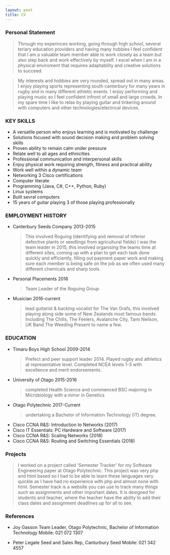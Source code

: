 ```yaml
---
layout: post
title: CV
---
```


### Personal Statement
> Through my experinces working, going through high school, several teriary education providers and having many hobbies I feel confident that I am a valuable team member able to work closely as a team but also step back and work effectively by myself. I excel when I am in a physical enviroment that requires adaptability and creative solutions to succeed.

> My interests and hobbies are very rounded, spread out in many areas. I enjoy playing sports representing south canterbury for many years in rugby and in many different athletic events. I enjoy performing and playing music so I feel confident infront of small and large crowds. In my spare time I like to relax by playing guitar and tinkering around with computers and other technologies/electrical devices.

### KEY SKILLS

* A versatile person who enjoys learning and is motivated by challenge
* Solutions focused with sound decision making and problem solving skills
* Proven ability to remain calm under pressure
* Relate well to all ages and ethnicities
* Professional communication and interpersonal skills
* Enjoy physical work requiring strength, fitness and practical ability   
* Work well within a dynamic team
* Networking 3 Cisco certifications  
* Computer literate
* Programming (Java, C#, C++, Python, Ruby)
* Linux systems
* Built sevral computers
* 15 years of guitar playing 3 of those playing professionally

### EMPLOYMENT HISTORY
* Canterbury Seeds Company 2013-2015 
    > This involved Roguing (identifying and removal of inferior defective plants or seedlings  from agricultural fields) I was the team leader in 2015, this involved organising the teams time at different sites, coming up with a plan to get each task done quickly and efficiently, filling out payment paper work and making sure each member is being safe on the job as we often used many different chemicals and sharp tools.
* Personal Placements 2016 
    >Team Leader of the Roguing Group
* Musician 2016-current
    > lead guitarist & backing vocalist for The Van Grafs, this involved playing along side some of New Zealands most famous bands. Including The Chills, The Feelers, Avalanche City, Tami Neilson, UK Band The Weeding Present to name a few.

### EDUCATION

* Timaru Boys High School 2009-2014
    >Prefect and peer support leader 2014. Played rugby and athletics at representative level. Completed NCEA levels 1-3 with excellence and merit endorsements.
*  University of Otago 2015-2016
    >completed Health Science and commenced BSC majoring in Microbiology with a minor in Genetics
* Otago Polytechnic 2017-Current 
    >undertaking a Bachelor of Information Technology (IT) degree.
* Cisco CCNA R&S: Introduction to Networks (2017)
* Cisco IT Essentials: PC Hardware and Software (2017)
* Cisco CCNA R&S: Scaling Networks (2018)
* Cisco CCNA R&S: Routing and Switching Essentials (2018)

### Projects 
> I worked on a project called 'Semester Tracker' for my Software Engineering paper at Otago Polytechnic. This project was very php and html based so I had to be able to learn these languages very quickle as I have had no experience with php and almost none with html. Semester track is a website you can use to track many things such as assignments and other important dates. It is designed for students and teacher, where the teacher have the ability to add their class dates and assignment deadlines up for all to see.

### References

* Joy Gasson
Team Leader, Otago Polytechnic, Bachelor of Information Technology
Mobile: 021 072 1307

* Peter Legate
Seed and Sales Rep, Canturbury Seed
Mobile: 021 342 4557